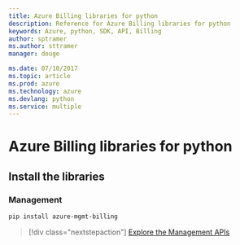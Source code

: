 ```yaml
---
title: Azure Billing libraries for python
description: Reference for Azure Billing libraries for python
keywords: Azure, python, SDK, API, Billing
author: sptramer
ms.author: sttramer
manager: douge

ms.date: 07/10/2017
ms.topic: article
ms.prod: azure
ms.technology: azure
ms.devlang: python
ms.service: multiple
---
```


# Azure Billing libraries for python

## Install the libraries


### Management

```bash
pip install azure-mgmt-billing
```
> [!div  class="nextstepaction"]
> [Explore the Management APIs](/python/api/overview/azure/billing/management)
